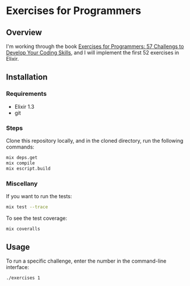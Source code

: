 # Exercises for Programmers

## Overview

I'm working through the book [Exercises for Programmers: 57 Challengs to Develop Your Coding Skills](https://pragprog.com/book/bhwb/exercises-for-programmers), and I will implement the first 52 exercises in Elixir.

## Installation

### Requirements

- Elixir 1.3
- git

### Steps

Clone this repository locally, and in the cloned directory, run the following commands:

```sh
mix deps.get
mix compile
mix escript.build
```

### Miscellany

If you want to run the tests:

```sh
mix test --trace
```

To see the test coverage:

```sh
mix coveralls
```

## Usage

To run a specific challenge, enter the number in the command-line interface:

```sh
./exercises 1
```
